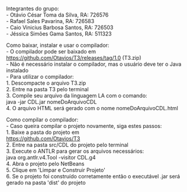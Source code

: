 Integrantes do grupo:  
	- Otávio César Toma da Silva, RA: 726576  
	- Rafael Sales Pavarina, RA: 726583  
	- Caio Vinicius Barbosa Santos, RA: 726503   
	- Jéssica Simões Gama Santos, RA: 511323  
  
Como baixar, instalar e usar o compilador:  
	- O compilador pode ser baixado em    
		https://github.com/Otavios/T3/releases/tag/1.0 (T3.zip)  
	- Não é necessário instalar o compilador, mas o usuário deve ter o Java instalado  
	- Para utilizar o compilador:  
		1. Descompacte o arquivo T3.zip  
		2. Entre na pasta T3 pelo terminal  
		3. Compile seu arquivo da linguagem LA com o comando:  
			java -jar CDL.jar nomeDoArquivoCDL  
		4. O arquivo HTML será gerado com o nome nomeDoArquivoCDL.html  
		
Como compilar o compilador:  
	- Caso queira compilar o projeto novamente, siga estes passos:  
		1. Baixe a pasta do projeto em  
			https://github.com/Otavios/T3  
		2. Entre na pasta src/CDL do projeto pelo terminal  
		3. Execute o ANTLR para gerar os arquivos necessários:  
			java org.antlr.v4.Tool -visitor CDL.g4  
		4. Abra o projeto pelo NetBeans  
		5. Clique em 'Limpar e Construir Projeto'  
		6. Se o projeto foi construído corretamente então o executável .jar será gerado na pasta 'dist' do projeto  
		  

		

